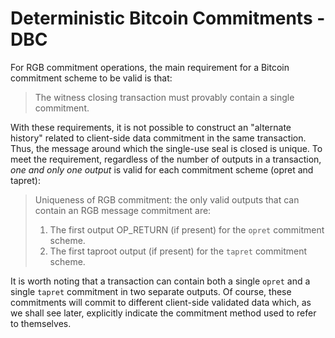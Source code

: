 # Deterministic Bitcoin Commitments - DBC

For RGB commitment operations, the main requirement for a Bitcoin commitment scheme to be valid is that:

> The witness closing transaction must provably contain a single commitment.

With these requirements, it is not possible to construct an "alternate history" related to client-side data commitment in the same transaction. Thus, the message around which the single-use seal is closed is unique. To meet the requirement, regardless of the number of outputs in a transaction, _one and only one output_ is valid for each commitment scheme (opret and tapret):

> Uniqueness of RGB commitment: the only valid outputs that can contain an RGB message commitment are:
>
> 1. The first output OP\_RETURN (if present) for the `opret` commitment scheme.
> 2. The first taproot output (if present) for the `tapret` commitment scheme.

It is worth noting that a transaction can contain both a single `opret` and a single `tapret` commitment in two separate outputs. Of course, these commitments will commit to different client-side validated data which, as we shall see later, explicitly indicate the commitment method used to refer to themselves.
